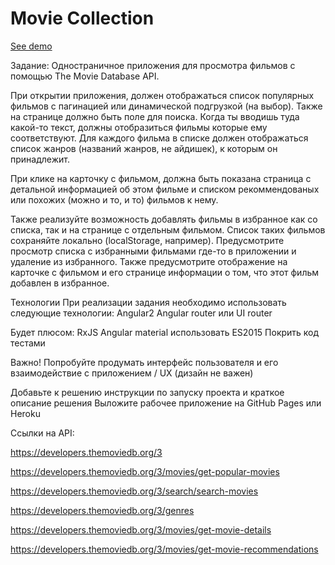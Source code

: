 # Movie Collection

[See demo](https://kanistra50.github.io/movieDB/)

Задание:
Одностраничное приложения для просмотра фильмов с помощью The Movie Database API.

При открытии приложения, должен отображаться список популярных фильмов с пагинацией или динамической подгрузкой (на выбор). Также на странице должно быть поле для поиска. Когда ты вводишь туда какой-то текст, должны отобразиться фильмы которые ему соответствуют. Для каждого фильма в списке должен отображаться список жанров (названий жанров, не айдишек), к которым он принадлежит.

При клике на карточку с фильмом, должна быть показана страница с детальной информацией об этом фильме и списком рекоммендованых или похожих (можно и то, и то) фильмов к нему.

Также реализуйте возможность добавлять фильмы в избранное как со списка, так и на странице с отдельным фильмом. Список таких фильмов сохраняйте локально (localStorage, например). Предусмотрите просмотр списка с избранными фильмами где-то в приложении и удаление из избранного. Также предусмотрите отображение на карточке с фильмом и его странице информации о том, что этот фильм добавлен в избранное.

Технологии
При реализации задания необходимо использовать следующие технологии:
Angular2
Angular router или UI router

Будет плюсом:
RxJS
Angular material
использовать ES2015 
Покрить код тестами

Важно!
Попробуйте продумать интерфейс пользователя и его взаимодействие с приложением / UX (дизайн не важен)

Добавьте к решению инструкции по запуску проекта и краткое описание решения
Выложите рабочее приложение на GitHub Pages или Heroku

Ссылки на API:

https://developers.themoviedb.org/3

https://developers.themoviedb.org/3/movies/get-popular-movies

https://developers.themoviedb.org/3/search/search-movies

https://developers.themoviedb.org/3/genres

https://developers.themoviedb.org/3/movies/get-movie-details

https://developers.themoviedb.org/3/movies/get-movie-recommendations
